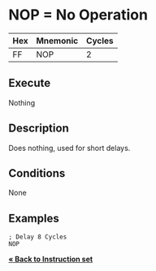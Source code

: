 # NOP = No Operation

| Hex | Mnemonic | Cycles |
| --- | -------- | ------ |
| FF  | NOP      | 2      |

## Execute

Nothing

## Description

Does nothing, used for short delays.

## Conditions

None

## Examples

```
; Delay 8 Cycles
NOP
```

[**« Back to Instruction set**](../S1C88_InstructionSet.md)
